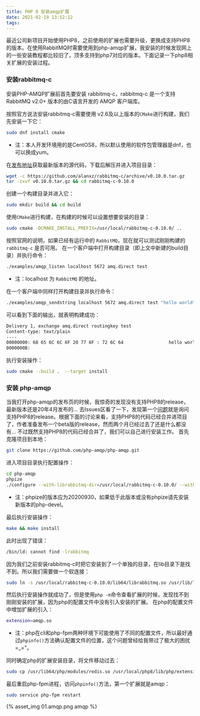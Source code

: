 ```yaml
---
title: PHP 8 安装amqp扩展
date: 2021-02-19 13:52:12
tags:
---
```


最近公司新项目开始使用PHP8，之前使用的扩展也需要升级，更换成支持PHP8的版本。在使用RabbitMQ时需要使用到php-amqp扩展，我安装的时候发现网上的一些安装教程都比较旧了，顶多支持到php7对应的版本。下面记录一下php8相关扩展的安装过程。

### 安装rabbitmq-c

安装PHP-AMQP扩展前首先要安装 rabbitmq-c，rabbitmq-c 是一个支持 RabbitMQ v2.0+ 版本的由C语言开发的 AMQP 客户端库。

按照官方说法安装rabbitmq-c需要使用 v2.6及以上版本的`CMake`进行构建，我们先安装一下它：

``` bash
sudo dnf install cmake
```

<!-- more -->

- 注：本人开发环境用的是CentOS8，所以默认使用的软件包管理器是dnf，也可以换成yum。

在[发布地址](https://github.com/alanxz/rabbitmq-c/releases/tag/v0.10.0)获取最新版本的源代码，下载后解压并进入项目目录：

``` bash
wget -c https://github.com/alanxz/rabbitmq-c/archive/v0.10.0.tar.gz
tar -zxvf v0.10.0.tar.gz && cd rabbitmq-c-0.10.0
```

创建一个构建目录并进入它：

``` bash
sudo mkdir build && cd build
```

使用`CMake`进行构建，在构建的时候可以设置想要安装的目录：

``` bash
sudo cmake -DCMAKE_INSTALL_PREFIX=/usr/local/rabbitmq-c-0.10.0/ ..
```

按照官网的说明，如果已经有运行中的 `RabbitMQ`，现在就可以测试刚刚构建的 `rabbitmq-c` 是否可用。
在一个客户端中打开构建目录（即上文中新建的build目录）并执行命令：

``` bash
./examples/amqp_listen localhost 5672 amq.direct test
```
- 注：localhost 为 `RabbitMQ` 的地址。

在一个客户端中同样打开构建目录并执行命令：

``` bash
./examples/amqp_sendstring localhost 5672 amq.direct test "hello world"
```

可以看到下面的输出，就表明构建成功：

```bash
Delivery 1, exchange amq.direct routingkey test
Content-type: text/plain
----
00000000: 68 65 6C 6C 6F 20 77 6F : 72 6C 64                 hello world
0000000B:
```

执行安装操作：

``` bash
sudo cmake --build .  --target install
```

### 安装 php-amqp

当我打开php-amqp的发布页的时候，我惊奇的发现没有支持PHP8的release，最新版本还是20年4月发布的...
去Issues区看了一下，发现第一个[问题](https://github.com/php-amqp/php-amqp/issues/386)就是询问支持PHP8的release。根据下面的讨论来看，支持PHP8的代码已经合并进项目了，作者准备发布一个beta版的release，然而两个月已经过去了还是什么都没有...
不过既然支持PHP8的代码已经合并了，我们可以自己进行安装工作。
首先克隆项目到本地：

``` bash
git clone https://github.com/php-amqp/php-amqp.git
```

进入项目目录执行配置操作：

``` bash
cd php-amqp
phpize
./configure --with-librabbitmq-dir=/usr/local/rabbitmq-c-0.10.0/ --with-php-config=/usr/bin/php-config
```

- 注：phpize的版本应为20200930，如果低于此版本或没有phpize请先安装新版本的php-devel。

最后执行安装操作：

``` bash
make && make install
```

此时出现了错误：

``` bash
/bin/ld: cannot find -lrabbitmq
```

因为我们之前安装rabbitmq-c时把它安装到了一个单独的目录，在lib目录下是找不到。所以我们需要做一个软连接：

``` bash
sudo ln -s /usr/local/rabbitmq-c-0.10.0/lib64/librabbitmq.so /usr/lib/librabbitmq.so
```

然后执行安装操作就成功了，但是使用`php -m`命令查看扩展的时候，发现找不到刚刚安装的扩展，因为php的配置文件中没有引入安装的扩展。
在php的配置文件中增加扩展的引入：

``` bash
extension=amqp.so
```

- 注：php在cli和php-fpm两种环境下可能使用了不同的配置文件，所以最好通过`phpinfo()`方法确认配置文件的位置，这个问题曾经给我带过了极大的困扰 =_="。

同时确定php的扩展安装目录，将文件移动过去：

``` bash
sudo cp /usr/lib64/php/modules/redis.so /usr/local/php8/lib/php/extensions/no-debug-non-zts-20200930/
```

最后重启php-fpm进程，访问`phpinfo()`方法，第一个扩展就是amqp：

``` bash
sudo service php-fpm restart
```

{% asset_img 01.amqp.png amqp %}